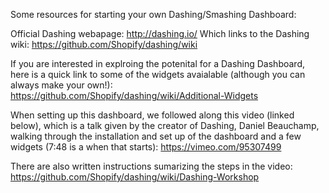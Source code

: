 Some resources for starting your own Dashing/Smashing Dashboard:

Official Dashing webapage: http://dashing.io/
Which links to the Dashing wiki: https://github.com/Shopify/dashing/wiki

If you are interested in explroing the potenital for a Dashing Dashboard, here is a quick link to some of the widgets avaialable (although you can always make your own!): 
https://github.com/Shopify/dashing/wiki/Additional-Widgets

When setting up this dashboard, we followed along this video (linked below), which is a talk given by the creator of Dashing, Daniel Beauchamp, walking through the installation and set up of the dashboard and a few widgets (7:48 is a when that starts):
https://vimeo.com/95307499 

There are also written instructions sumarizing the steps in the video: 
https://github.com/Shopify/dashing/wiki/Dashing-Workshop

